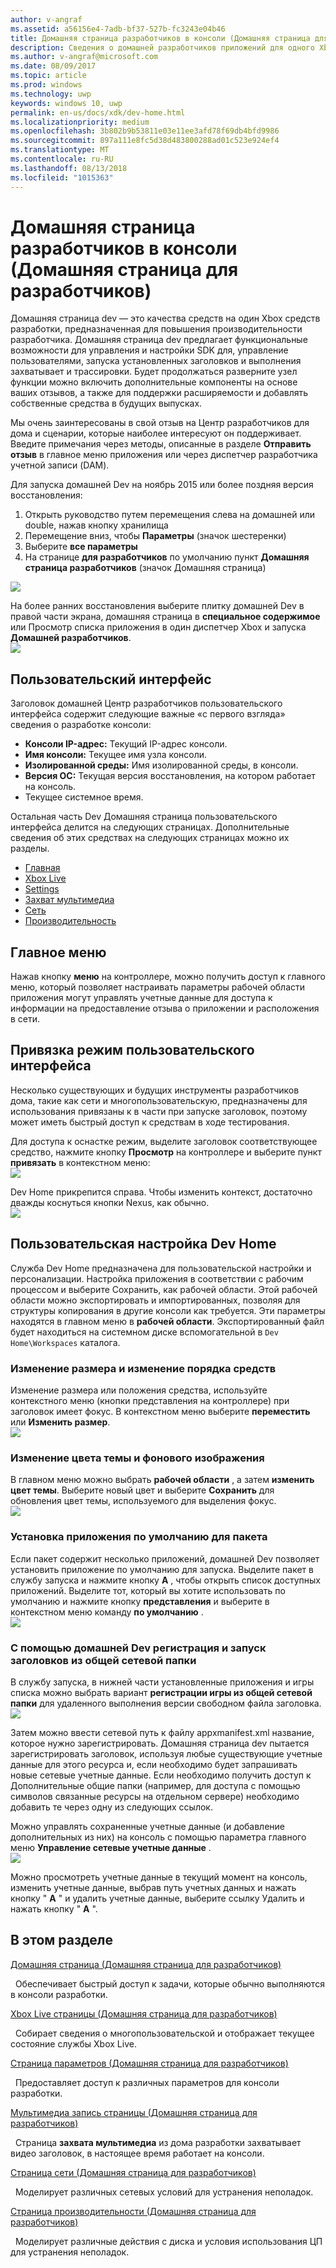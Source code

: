 ```yaml
---
author: v-angraf
ms.assetid: a56156e4-7adb-bf37-527b-fc3243e04b46
title: Домашняя страница разработчиков в консоли (Домашняя страница для разработчиков)
description: Сведения о домашней разработчиков приложений для одного Xbox.
ms.author: v-angraf@microsoft.com
ms.date: 08/09/2017
ms.topic: article
ms.prod: windows
ms.technology: uwp
keywords: windows 10, uwp
permalink: en-us/docs/xdk/dev-home.html
ms.localizationpriority: medium
ms.openlocfilehash: 3b802b9b53811e03e11ee3afd78f69db4bfd9986
ms.sourcegitcommit: 897a111e8fc5d38d483800288ad01c523e924ef4
ms.translationtype: MT
ms.contentlocale: ru-RU
ms.lasthandoff: 08/13/2018
ms.locfileid: "1015363"
---
```

# <a name="developer-home-on-the-console-dev-home"></a>Домашняя страница разработчиков в консоли (Домашняя страница для разработчиков)
   
  
Домашняя страница dev — это качества средств на один Xbox средств разработки, предназначенная для повышения производительности разработчика. Домашняя страница dev предлагает функциональные возможности для управления и настройки SDK для, управление пользователями, запуска установленных заголовков и выполнения захватывает и трассировки. Будет продолжаться разверните узел функции можно включить дополнительные компоненты на основе ваших отзывов, а также для поддержки расширяемости и добавлять собственные средства в будущих выпусках.   
   
  
Мы очень заинтересованы в свой отзыв на Центр разработчиков для дома и сценарии, которые наиболее интересуют он поддерживает. Введите примечания через методы, описанные в разделе **Отправить отзыв** в главное меню приложения или через диспетчер разработчика учетной записи (DAM).   
   
  
Для запуска домашней Dev на ноябрь 2015 или более поздняя версия восстановления:  
 
   1. Открыть руководство путем перемещения слева на домашней или double, нажав кнопку хранилища  
   1. Перемещение вниз, чтобы **Параметры** (значок шестеренки)   
   1. Выберите **все параметры**  
   1. На странице **для разработчиков** по умолчанию пункт **Домашняя страница разработчиков** (значок Домашняя страница)   

 ![](images/dev_home_icons.png)   
  
На более ранних восстановления выберите плитку домашней Dev в правой части экрана, домашняя страница в **специальное содержимое** или Просмотр списка приложения в один диспетчер Xbox и запуска **Домашней разработчиков**.   
 ![](images/dev_home_1.png) 
<a id="ID4EBC"></a>

   

## <a name="user-interface"></a>Пользовательский интерфейс  
   
  
Заголовок домашней Центр разработчиков пользовательского интерфейса содержит следующие важные «с первого взгляда» сведения о разработке консоли:   
 
   *  **Консоли IP-адрес:** Текущий IP-адрес консоли.   
   *  **Имя консоли:** Текущее имя узла консоли.  
   *  **Изолированной среды:** Имя изолированной среды, в консоли.  
   *  **Версия ОС:** Текущая версия восстановления, на котором работает на консоль.
   *  Текущее системное время.   

   
  
Остальная часть Dev Домашняя страница пользовательского интерфейса делится на следующих страницах. Дополнительные сведения об этих средствах на следующих страницах можно их разделы.   
 
   *  [Главная](devhome-home.md)  
   *  [Xbox Live](devhome-live.md)  
   *  [Settings](devhome-settings.md)  
   *  [Захват мультимедиа](devhome-capture.md)  
   *  [Сеть](devhome-networking.md)  
   *  [Производительность](devhome-performance.md)  

  
<a id="ID4EKE"></a>

   

## <a name="main-menu"></a>Главное меню  
   
  
Нажав кнопку **меню** на контроллере, можно получить доступ к главного меню, который позволяет настраивать параметры рабочей области приложения могут управлять учетные данные для доступа к информации на предоставление отзыва о приложении и расположения в сети.   
  
<a id="ID4EUE"></a>

   

## <a name="snap-mode-ux"></a>Привязка режим пользовательского интерфейса  
   
  
Несколько существующих и будущих инструменты разработчиков дома, такие как сети и многопользовательскую, предназначены для использования привязаны к в части при запуске заголовок, поэтому может иметь быстрый доступ к средствам в ходе тестирования.   
   
  
Для доступа к оснастке режим, выделите заголовок соответствующее средство, нажмите кнопку **Просмотр** на контроллере и выберите пункт **привязать** в контекстном меню:  
 ![](images/dev_home_4.png)   
  
Dev Home прикрепится справа. Чтобы изменить контекст, достаточно дважды коснуться кнопки Nexus, как обычно.  
 ![](images/dev_home_5.png)  
<a id="ID4EKF"></a>

   

## <a name="customizing-dev-home"></a>Пользовательская настройка Dev Home  
   
  
Служба Dev Home предназначена для пользовательской настройки и персонализации. Настройка приложения в соответствии с рабочим процессом и выберите Сохранить, как рабочей области. Этой рабочей области можно экспортировать и импортированных, позволяя для структуры копирования в другие консоли как требуется. Эти параметры находятся в главном меню в **рабочей области**. Экспортированный файл будет находиться на системном диске вспомогательной в `Dev Home\Workspaces` каталога.   
 
<a id="ID4EVF"></a>

   

### <a name="resizing-and-reordering-tools"></a>Изменение размера и изменение порядка средств  
   
  
Изменение размера или положения средства, используйте контекстного меню (кнопки представления на контроллере) при заголовок имеет фокус. В контекстном меню выберите **переместить** или **Изменить размер**.   
 ![](images/dev_home_6.png)  
<a id="ID4EEG"></a>

   

### <a name="changing-theme-color-and-background-image"></a>Изменение цвета темы и фонового изображения  
   
  
В главном меню можно выбрать **рабочей области** , а затем **изменить цвет темы**. Выберите новый цвет и выберите **Сохранить** для обновления цвет темы, используемого для выделения фокус.   
 ![](images/dev_home_7.png)  
<a id="ID4EVG"></a>

   

### <a name="setting-the-default-application-for-a-package"></a>Установка приложения по умолчанию для пакета  
   
  
Если пакет содержит несколько приложений, домашней Dev позволяет установить приложение по умолчанию для запуска. Выделите пакет в службу запуска и нажмите кнопку **A** , чтобы открыть список доступных приложений. Выделите тот, который вы хотите использовать по умолчанию и нажмите кнопку **представления** и выберите в контекстном меню команду **по умолчанию** .   
 ![](images/dev_home_setdefault.png)  
<a id="ID4EGH"></a>

   

### <a name="using-dev-home-to-register-and-launch-titles-from-a-network-share"></a>С помощью домашней Dev регистрация и запуск заголовков из общей сетевой папки  
   
  
В службу запуска, в нижней части установленные приложения и игры списка можно выбрать вариант **регистрации игры из общей сетевой папки** для удаленного выполнения версии свободном файла заголовка.   
 ![](images/dev_home_8.png)   
  
Затем можно ввести сетевой путь к файлу appxmanifest.xml название, которое нужно зарегистрировать. Домашняя страница dev пытается зарегистрировать заголовок, используя любые существующие учетные данные для этого ресурса и, если необходимо будет запрашивать новые сетевые учетные данные. Если необходимо получить доступ к Дополнительные общие папки (например, для доступа с помощью символов связанные ресурсы на отдельном сервере) необходимо добавить те через одну из следующих ссылок.   
   
  
Можно управлять сохраненные учетные данные (и добавление дополнительных из них) на консоль с помощью параметра главного меню **Управление сетевые учетные данные** .   
 ![](images/dev_home_9.png)   
  
Можно просмотреть учетные данные в текущий момент на консоль, изменить учетные данные, выбрав путь учетных данных и нажать кнопку " **A** " и удалить учетные данные, выберите ссылку Удалить и нажать кнопку " **A** ".   
   
<a id="ID4EGAAC"></a>

   

## <a name="in-this-section"></a>В этом разделе  
  
[Домашняя страница (Домашняя страница для разработчиков)](devhome-home.md)  


&nbsp;&nbsp;Обеспечивает быстрый доступ к задачи, которые обычно выполняются в консоли разработки. 
  
  
[Xbox Live страницы (Домашняя страница для разработчиков)](devhome-live.md)  


&nbsp;&nbsp;Собирает сведения о многопользовательской и отображает текущее состояние службы Xbox Live. 
  
  
[Страница параметров (Домашняя страница для разработчиков)](devhome-settings.md)  


&nbsp;&nbsp;Предоставляет доступ к различных параметров для консоли разработки. 
  
  
[Мультимедиа запись страницы (Домашняя страница для разработчиков)](devhome-capture.md)  


&nbsp;&nbsp;Страница **захвата мультимедиа** из дома разработки захватывает видео заголовок, в настоящее время работает на консоли. 
  
  
[Страница сети (Домашняя страница для разработчиков)](devhome-networking.md)  


&nbsp;&nbsp;Моделирует различных сетевых условий для устранения неполадок. 
  
  
[Страница производительности (Домашняя страница для разработчиков)](devhome-performance.md)  


&nbsp;&nbsp;Моделирует различные действия с диска и условия использования ЦП для устранения неполадок. 
 